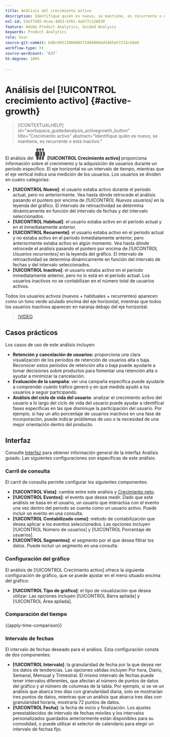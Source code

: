 ```yaml
---
title: Análisis del crecimiento activo
description: Identifique quién es nuevo, se mantiene, es recurrente o está inactivo.
exl-id: 53ef7485-9cae-4663-bf61-4eb77c126830
feature: Adobe Product Analytics, Guided Analysis
keywords: Product Analytics
role: User
source-git-commit: bd8c9951386608572d84006bd5465e57214c56d4
workflow-type: ht
source-wordcount: '637'
ht-degree: 100%

---
```


# Análisis del [!UICONTROL crecimiento activo] {#active-growth}

<!-- markdownlint-disable MD034 -->

>[!CONTEXTUALHELP]
>id="workspace_guidedanalysis_activegrowth_button"
>title="Crecimiento activo"
>abstract="Identifique quién es nuevo, se mantiene, es recurrente o está inactivo."

<!-- markdownlint-enable MD034 -->


El análisis del ![PeopleGroup](/help/assets/icons/PeopleGroup.svg) **[!UICONTROL Crecimiento activo]** proporciona información sobre el crecimiento y la adquisición de usuarios durante un período específico. El eje horizontal es un intervalo de tiempo, mientras que el eje vertical indica una medición de los usuarios. Los usuarios se dividen en cuatro categorías:

* **[!UICONTROL Nuevo]**: el usuario estaba activo durante el período actual, pero no anteriormente. Vea hasta dónde retrocede el análisis pasando el puntero por encima de _[!UICONTROL Nuevos usuarios]_ en la leyenda del gráfico. El intervalo de retroactividad se determina dinámicamente en función del intervalo de fechas y del intervalo seleccionados.
* **[!UICONTROL Habitual]**: el usuario estaba activo en el período actual y en el inmediatamente anterior.
* **[!UICONTROL Recurrente]**: el usuario estaba activo en el período actual y no estaba activo en el período inmediatamente anterior, pero anteriormente estaba activo en algún momento. Vea hasta dónde retrocede el análisis pasando el puntero por encima de _[!UICONTROL Usuarios recurrentes]_ en la leyenda del gráfico. El intervalo de retroactividad se determina dinámicamente en función del intervalo de fechas y del intervalo seleccionados.
* **[!UICONTROL Inactivo]**: el usuario estaba activo en el período inmediatamente anterior, pero no lo está en el período actual. Los usuarios inactivos no se contabilizan en el número total de usuarios activos.

Todos los usuarios activos (nuevos + habituales + recurrentes) aparecen como un tono verde azulado encima del eje horizontal, mientras que todos los usuarios inactivos aparecen en naranja debajo del eje horizontal.


>[!VIDEO](https://video.tv.adobe.com/v/3421667/?quality=12&learn=on)

## Casos prácticos

Los casos de uso de este análisis incluyen:

* **Retención y cancelación de usuarios:** proporciona una clara visualización de los períodos de retención de usuarios alta o baja. Reconocer estos períodos de retención alta o baja puede ayudarle a tomar decisiones sobre productos para fomentar una retención alta o ayudar a minimizar la cancelación.
* **Evaluación de la campaña**: ver una campaña específica puede ayudarle a comprender cuánto tráfico generó y en qué medida ayudó a los usuarios a seguir participando.
* **Análisis del ciclo de vida del usuario**: analizar el crecimiento activo del usuario a lo largo del ciclo de vida del usuario puede ayudar a identificar fases específicas en las que disminuye la participación del usuario. Por ejemplo, si hay un alto porcentaje de usuarios inactivos en una fase de incorporación, puede indicar problemas de uso o la necesidad de una mejor orientación dentro del producto.

## Interfaz

Consulte [Interfaz](../overview.md#interface) para obtener información general de la interfaz Análisis guiado. Las siguientes configuraciones son específicas de este análisis:

### Carril de consulta

El carril de consulta permite configurar los siguientes componentes:

* **[!UICONTROL Vista]**: cambie entre este análisis y [Crecimiento neto](net-growth.md).
* **[!UICONTROL Eventos]**: el evento que desea medir. Dado que este análisis se basa en el usuario, un usuario que interactúa con el evento una vez dentro del periodo se cuenta como un usuario activo. Puede incluir un evento en una consulta.
* **[!UICONTROL Contabilizado como]**: método de contabilización que desea aplicar a los eventos seleccionados. Las opciones incluyen [!UICONTROL Número de usuarios] y [!UICONTROL Porcentaje de usuarios].
* **[!UICONTROL Segmentos]**: el segmento por el que desea filtrar los datos. Puede incluir un segmento en una consulta.

### Configuración del gráfico

El análisis de [!UICONTROL Crecimiento activo] ofrece la siguiente configuración de gráfico, que se puede ajustar en el menú situado encima del gráfico:

* **[!UICONTROL Tipo de gráfico]**: el tipo de visualización que desea utilizar. Las opciones incluyen [!UICONTROL Barra apilada] y [!UICONTROL Área apilada].

### Comparación del tiempo

{{apply-time-comparison}}

### Intervalo de fechas

El intervalo de fechas deseado para el análisis. Esta configuración consta de dos componentes:

* **[!UICONTROL Intervalo]**: la granularidad de fecha por la que desea ver los datos de tendencias. Las opciones válidas incluyen Por hora, Diario, Semanal, Mensual y Trimestral. El mismo intervalo de fechas puede tener intervalos diferentes, que afectan al número de puntos de datos del gráfico y al número de columnas de la tabla. Por ejemplo, si se ve un análisis que abarca tres días con granularidad diaria, solo se mostrarían tres puntos de datos, mientras que un análisis que abarca tres días con granularidad horaria, mostraría 72 puntos de datos.
* **[!UICONTROL Fecha]**: la fecha de inicio y finalización. Los ajustes preestablecidos de intervalo de fechas móviles y los intervalos personalizados guardados anteriormente están disponibles para su comodidad, o puede utilizar el selector de calendario para elegir un intervalo de fechas fijo.

<!--
## Example

See below for an example of the analysis.

![Active time compare](../assets/active-growth-compare.png)

-->
